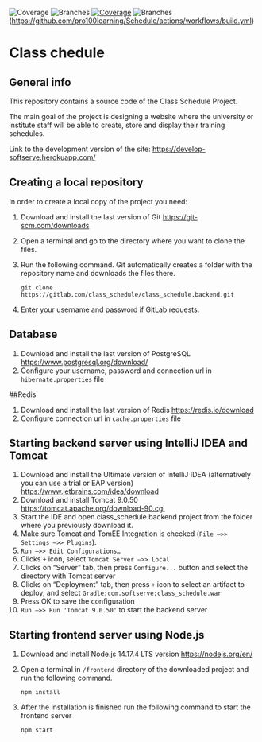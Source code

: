 ![Coverage](.github/badges/jacoco.svg)
![Branches](.github/badges/branches.svg)
[![Coverage](.github/badges/jacoco.svg)](https://github.com/pro100learning/Schedule/actions/workflows/build.yml)
![Branches](.github/badges/branches.svg)(https://github.com/pro100learning/Schedule/actions/workflows/build.yml)
# Class chedule
## General info
This repository contains a source code of the Class Schedule Project.

The main goal of the project is designing a website where the university or institute staff will be able to create, store and display their training schedules.

Link to the development version of the site: https://develop-softserve.herokuapp.com/

## Creating a local repository
In order to create a local copy of the project you need:
1. Download and install the last version of Git https://git-scm.com/downloads
2. Open a terminal and go to the directory where you want to clone the files. 
3. Run the following command. Git automatically creates a folder with the repository name and downloads the files there.

       git clone https://gitlab.com/class_schedule/class_schedule.backend.git
4. Enter your username and password if GitLab requests.

## Database
1. Download and install the last version of PostgreSQL https://www.postgresql.org/download/
2. Configure your username, password and connection url in `hibernate.properties` file

##Redis
1. Download and install the last version of Redis  https://redis.io/download
2. Configure connection url in `cache.properties` file

## Starting backend server using IntelliJ IDEA and Tomcat
1. Download and install the Ultimate version of IntelliJ IDEA (alternatively you can use a trial or EAP version) https://www.jetbrains.com/idea/download
2. Download and install Tomcat 9.0.50 https://tomcat.apache.org/download-90.cgi
3. Start the IDE and open class_schedule.backend project from the folder where you previously download it.
4. Make sure Tomcat and TomEE Integration is checked (`File –>> Settings –>> Plugins`).
5. `Run –>> Edit Configurations…`
6. Clicks `+` icon, select `Tomcat Server –>> Local`
7. Clicks on “Server” tab, then press `Configure...` button and select the directory with Tomcat server
8. Clicks on “Deployment” tab, then press `+` icon to select an artifact to deploy, and select `Gradle:com.softserve:class_schedule.war`
9. Press OK to save the configuration
10. `Run –>> Run 'Tomcat 9.0.50'` to start the backend server

## Starting frontend server using Node.js
1. Download and install Node.js 14.17.4 LTS version https://nodejs.org/en/
2. Open a terminal in `/frontend` directory of the downloaded project and run the following command.

       npm install
3. After the installation is finished run the following command to start the frontend server

       npm start